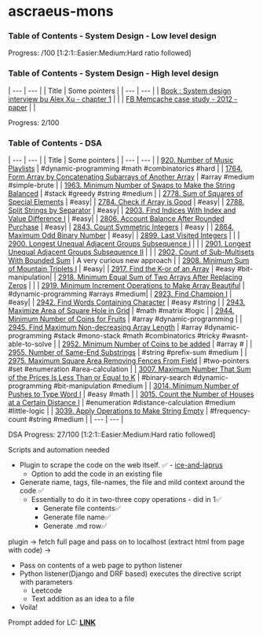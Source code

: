 # ascraeus-mons

### Table of Contents - System Design - Low level design

Progress: /100 [1:2:1::Easier:Medium:Hard ratio followed]

### Table of Contents - System Design - High level design

| --- | --- |
| Title | Some pointers |
| --- | --- |
| [Book : System design interview bu Alex Xu - chapter 1](./system-design/high-level-design/system-design-interview-by-alex-xu.md) | |
| [FB Memcache case study - 2012 - paper](./system-design/high-level-design/FB_memcache_2012.pdf) | |

Progress: 2/100

### Table of Contents - DSA

| --- | --- |
| Title | Some pointers |
| --- | --- |
| [920. Number of Music Playlists](./dsa/leetcode/kuiperBelt/NumberOfMusicPlaylists.java) | #dynamic-programming #math #combinatorics #hard |
| [1764. Form Array by Concatenating Subarrays of Another Array](.dsa/leetcode/kuiperBelt/FormArrayByConcatenatingSubarraysOfAnotherArray.java) | #array #medium #simple-brute |
| [1963. Minimum Number of Swaps to Make the String Balanced](.dsa/leetcode/kuiperBelt/MinNumberOfSwapsToMakeStrBalanced.java) | #stack #greedy #string #medium |
| [2778. Sum of Squares of Special Elements](.dsa/leetcode/kuiperBelt/EasySetI.java) | #easy|
| [2784. Check if Array is Good](.dsa/leetcode/kuiperBelt/EasySetI.java) | #easy|
| [2788. Split Strings by Separator](.dsa/leetcode/kuiperBelt/EasySetI.java) | #easy|
| [2903. Find Indices With Index and Value Difference I](.dsa/leetcode/kuiperBelt/EasySetI.java) | #easy|
| [2806. Account Balance After Rounded Purchase](.dsa/leetcode/kuiperBelt/EasySetI.java) | #easy|
| [2843. Count Symmetric Integers](.dsa/leetcode/kuiperBelt/EasySetI.java) | #easy |
| [2864. Maximum Odd Binary Number](.dsa/leetcode/kuiperBelt/EasySetI.java) | #easy|
| [2899. Last Visited Integers](./dsa/leetcode/kuiperBelt/LastVisitedIntegers.java) | |
| [2900.  Longest Unequal Adjacent Groups Subsequence I](./dsa/leetcode/kuiperBelt/LongestUnequalAdjGroupsSubseqI.java) | |
| [2901.  Longest Unequal Adjacent Groups Subsequence II](./dsa/leetcode/kuiperBelt/LongestUnequalAdjGroupsSubseqII.java) | |
| [2902. Count of Sub-Multisets With Bounded Sum](./dsa/leetcode/kuiperBelt/CountOfSubMultisetsWithBoundedSum.java) | A very curious new approach |
| [2908. Minimum Sum of Mountain Triplets I](.dsa/leetcode/kuiperBelt/EasySetI.java) | #easy|
| [2917. Find the K-or of an Array](.dsa/leetcode/kuiperBelt/EasySetI.java) | #easy #bit-manipulation|
| [2918. Minimum Equal Sum of Two Arrays After Replacing Zeros](./dsa/leetcode/kuiperBelt/MinimumEqualSumOfTwoArraysAfterReplacingZeros.java) | |
| [2919. Minimum Increment Operations to Make Array Beautiful](.dsa/leetcode/kuiperBelt/MinoOfIncrementOperationsToMakeArrayBeautiful.java) | #dynamic-programming #arrays #medium|
| [2923. Find Champion I](.dsa/leetcode/kuiperBelt/EasySetI.java) | #easy|
| [2942. Find Words Containing Character](.dsa/leetcode/kuiperBelt/LeetcodeBiweekly118.java) | #easy #string |
| [2943. Maximize Area of Square Hole in Grid](.dsa/leetcode/kuiperBelt/LeetcodeBiweekly118.java) | #math #matrix #logic |
| [2944. Minimum Number of Coins for Fruits](.dsa/leetcode/kuiperBelt/LeetcodeBiweekly118.java) | #array #dynamic-programming |
| [2945. Find Maximum Non-decreasing Array Length](.dsa/leetcode/kuiperBelt/LeetcodeBiweekly118.java) | #array #dynamic-programming #stack #mono-stack #math #combinatorics #tricky #wasnt-able-to-solve |
| [2952. Minimum Number of Coins to be added](.dsa/leetcode/kuiperBelt/MinimumNumberOfCoinsToBeAdded.java) | #array # |
| [2955. Number of Same-End Substrings](.dsa/leetcode/kuiperBelt/NumberOfSameEndSubstrings.java) | #string #prefix-sum #medium |
| [2975. Maximum Square Area Removing Fences From Field](./dsa/leetcode/kuiperBelt/MaximumSquareAreaRemovingFencesFromField.java) | #two-pointers #set #enumeration #area-calculation |
| [3007. Maximum Number That Sum of the Prices Is Less Than or Equal to K](.dsa/leetcode/kuiperBelt/MaximumNumberSumPricesLessEqualK.java) | #binary-search #dynamic-programming #bit-manipulation #medium |
| [3014. Minimum Number of Pushes to Type Word I](./dsa/leetcode/kuiperBelt/ManimumNumberOfPushedToTypeWordI.java) | #easy #math |
| [3015. Count the Number of Houses at a Certain Distance I](./dsa/leetcode/kuiperBelt/CountNumberOfHousesAtCertainDistanceI.java) | #enumeration #distance-calculation #medium #little-logic |
| [3039. Apply Operations to Make String Empty](./dsa/leetcode/kuiperBelt/LastNonEmptyString.java) | #frequency-count #string #medium |
| --- | --- |

DSA Progress: 27/100  [1:2:1::Easier:Medium:Hard ratio followed]

Scripts and automation needed
- Plugin to scrape the code on the web itself. ✅ - [ice-and-laprus](https://github.com/everrover/ice-and-laprus/)
  - Option to add the code in an existing file
- Generate name, tags, file-names, the file and mild context around the code ✅
  - Essentially to do it in two-three copy operations - did in 1✅
    - Generate file contents✅
    - Generate file name✅
    - Generate .md row✅

plugin -> fetch full page and pass on to localhost 
(extract html from page with code) -> 

- Pass on contents of a web page to python listener
- Python listener(Django and DRF based) executes the directive script with parameters
  - Leetcode
  - Text addition as an idea to a file
- Voila!

Prompt added for LC: **<u>[LINK](./prompt_for_plugin_v1.md)</u>**